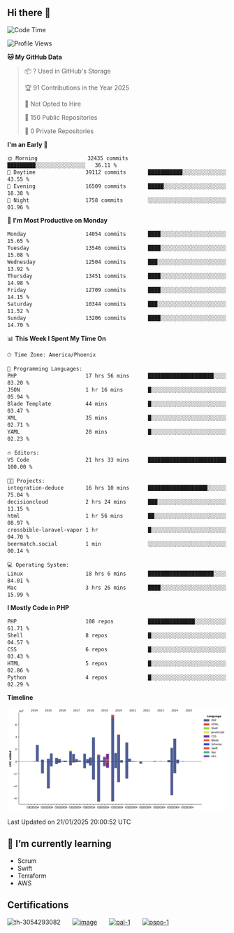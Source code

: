 ## Hi there 👋

<!--START_SECTION:waka-->
![Code Time](http://img.shields.io/badge/Code%20Time-10%2C531%20hrs%202%20mins-blue)

![Profile Views](http://img.shields.io/badge/Profile%20Views-1-blue)

**🐱 My GitHub Data** 

> 📦 ? Used in GitHub's Storage 
 > 
> 🏆 91 Contributions in the Year 2025
 > 
> 🚫 Not Opted to Hire
 > 
> 📜 150 Public Repositories 
 > 
> 🔑 0 Private Repositories 
 > 
**I'm an Early 🐤** 

```text
🌞 Morning                32435 commits       █████████░░░░░░░░░░░░░░░░   36.11 % 
🌆 Daytime                39112 commits       ███████████░░░░░░░░░░░░░░   43.55 % 
🌃 Evening                16509 commits       █████░░░░░░░░░░░░░░░░░░░░   18.38 % 
🌙 Night                  1758 commits        ░░░░░░░░░░░░░░░░░░░░░░░░░   01.96 % 
```
📅 **I'm Most Productive on Monday** 

```text
Monday                   14054 commits       ████░░░░░░░░░░░░░░░░░░░░░   15.65 % 
Tuesday                  13546 commits       ████░░░░░░░░░░░░░░░░░░░░░   15.08 % 
Wednesday                12504 commits       ███░░░░░░░░░░░░░░░░░░░░░░   13.92 % 
Thursday                 13451 commits       ████░░░░░░░░░░░░░░░░░░░░░   14.98 % 
Friday                   12709 commits       ████░░░░░░░░░░░░░░░░░░░░░   14.15 % 
Saturday                 10344 commits       ███░░░░░░░░░░░░░░░░░░░░░░   11.52 % 
Sunday                   13206 commits       ████░░░░░░░░░░░░░░░░░░░░░   14.70 % 
```


📊 **This Week I Spent My Time On** 

```text
🕑︎ Time Zone: America/Phoenix

💬 Programming Languages: 
PHP                      17 hrs 56 mins      █████████████████████░░░░   83.20 % 
JSON                     1 hr 16 mins        █░░░░░░░░░░░░░░░░░░░░░░░░   05.94 % 
Blade Template           44 mins             █░░░░░░░░░░░░░░░░░░░░░░░░   03.47 % 
XML                      35 mins             █░░░░░░░░░░░░░░░░░░░░░░░░   02.71 % 
YAML                     28 mins             █░░░░░░░░░░░░░░░░░░░░░░░░   02.23 % 

🔥 Editors: 
VS Code                  21 hrs 33 mins      █████████████████████████   100.00 % 

🐱‍💻 Projects: 
integration-deduce       16 hrs 10 mins      ███████████████████░░░░░░   75.04 % 
decisioncloud            2 hrs 24 mins       ███░░░░░░░░░░░░░░░░░░░░░░   11.15 % 
html                     1 hr 56 mins        ██░░░░░░░░░░░░░░░░░░░░░░░   08.97 % 
crossbible-laravel-vapor 1 hr                █░░░░░░░░░░░░░░░░░░░░░░░░   04.70 % 
beermatch.social         1 min               ░░░░░░░░░░░░░░░░░░░░░░░░░   00.14 % 

💻 Operating System: 
Linux                    18 hrs 6 mins       █████████████████████░░░░   84.01 % 
Mac                      3 hrs 26 mins       ████░░░░░░░░░░░░░░░░░░░░░   15.99 % 
```

**I Mostly Code in PHP** 

```text
PHP                      108 repos           ███████████████░░░░░░░░░░   61.71 % 
Shell                    8 repos             █░░░░░░░░░░░░░░░░░░░░░░░░   04.57 % 
CSS                      6 repos             █░░░░░░░░░░░░░░░░░░░░░░░░   03.43 % 
HTML                     5 repos             █░░░░░░░░░░░░░░░░░░░░░░░░   02.86 % 
Python                   4 repos             █░░░░░░░░░░░░░░░░░░░░░░░░   02.29 % 
```



**Timeline**

![Lines of Code chart](https://raw.githubusercontent.com/mikebronner/mikebronner/master/assets/bar_graph.png)


 Last Updated on 21/01/2025 20:00:52 UTC
<!--END_SECTION:waka-->

<!--
**mikebronner/mikebronner** is a ✨ _special_ ✨ repository because its `README.md` (this file) appears on your GitHub profile.

Here are some ideas to get you started:

- 🔭 I’m currently working on ...
- 🌱 I’m currently learning ...
- 👯 I’m looking to collaborate on ...
- 🤔 I’m looking for help with ...
- 💬 Ask me about ...
- 📫 How to reach me: ...
- 😄 Pronouns: ...
- ⚡ Fun fact: ...
-->

## 🌱 I’m currently learning

- Scrum
- Swift
- Terraform
- AWS

## Certifications

![th-3054293082](https://user-images.githubusercontent.com/1791050/208267034-c5006f82-ae89-41eb-9478-7106c5aba070.jpg)
&nbsp;&nbsp;&nbsp;&nbsp;&nbsp;
[![image](https://user-images.githubusercontent.com/1791050/208267032-13c8c426-f627-448d-b23e-e3dd74b6712a.png)](https://www.credly.com/users/mike-bronner)
&nbsp;&nbsp;&nbsp;&nbsp;&nbsp;
[![pal-1](https://github.com/mikebronner/mikebronner/assets/1791050/3384899a-848a-4e35-8cee-e35261b5ccce)](https://www.credly.com/users/mike-bronner)
&nbsp;&nbsp;&nbsp;&nbsp;&nbsp;
[![pspo-1](https://github.com/user-attachments/assets/7a6e28a4-7e44-4218-ba25-468d8c703864)](https://www.credly.com/users/mike-bronner)
